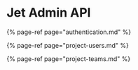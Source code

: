 # Jet Admin API

{% page-ref page="authentication.md" %}

{% page-ref page="project-users.md" %}

{% page-ref page="project-teams.md" %}



